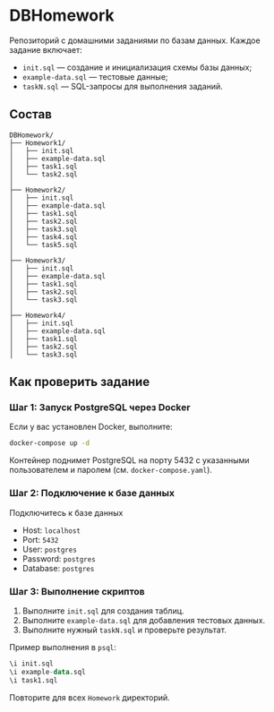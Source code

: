 # DBHomework

Репозиторий с домашними заданиями по базам данных. Каждое задание включает:
- `init.sql` — создание и инициализация схемы базы данных;
- `example-data.sql` — тестовые данные;
- `taskN.sql` — SQL-запросы для выполнения заданий.

## Состав

```
DBHomework/
├── Homework1/
│   ├── init.sql
│   ├── example-data.sql
│   ├── task1.sql
│   └── task2.sql
│
├── Homework2/
│   ├── init.sql
│   ├── example-data.sql
│   ├── task1.sql
│   ├── task2.sql
│   ├── task3.sql
│   ├── task4.sql
│   └── task5.sql
│
├── Homework3/
│   ├── init.sql
│   ├── example-data.sql
│   ├── task1.sql
│   ├── task2.sql
│   └── task3.sql
│
├── Homework4/
│   ├── init.sql
│   ├── example-data.sql
│   ├── task1.sql
│   ├── task2.sql
│   └── task3.sql
```

## Как проверить задание

### Шаг 1: Запуск PostgreSQL через Docker

Если у вас установлен Docker, выполните:

```bash
docker-compose up -d
```

Контейнер поднимет PostgreSQL на порту 5432 с указанными пользователем и паролем (см. `docker-compose.yaml`).

### Шаг 2: Подключение к базе данных
Подключитесь к базе данных

- Host: `localhost`
- Port: `5432`
- User: `postgres`
- Password: `postgres`
- Database: `postgres`

### Шаг 3: Выполнение скриптов

1. Выполните `init.sql` для создания таблиц.
2. Выполните `example-data.sql` для добавления тестовых данных.
3. Выполните нужный `taskN.sql` и проверьте результат.

Пример выполнения в `psql`:

```sql
\i init.sql
\i example-data.sql
\i task1.sql
```

Повторите для всех `Homework` директорий.